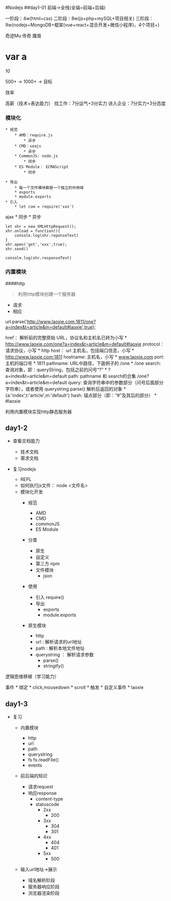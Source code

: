 #Nodejs
##day1-01
前端->全栈(全端=前端+后端)

一阶段：4w(html+css)
二阶段：8w(js+php+mySQL+项目相关)
三阶段：9w(nodejs+MongoDB+框架(vue+react+混合开发+微信小程序)，4个项目+)


奇迹Mu
传奇
魔兽

var a 
= 
10

500+ -> 1000+ -> 目标

效率

高薪（技术+表达能力）
找工作：7分运气+3分实力
进入企业：7分实力+3分态度


### 模块化
    * 规范
        * AMD：require.js
            * 异步
        * CMD：seajs
            * 异步
        * CommonJS: node.js
            * 同步
        * ES Module： ECMAScript
            * 同步

    * 导出
        * 每一个文件模块都是一个独立的作用域
        * exports
        * module.exports
    * 引入
        * let com = require('xxx')


ajax
    * 同步
    * 异步

    let xhr = new XMLHttpRequest();
    xhr.onload = function(){
        console.log(xhr.reponseText)
    }
    xhr.open('get','xxx',true);
    xhr.send()

    console.log(xhr.responseText)


### 内置模块
####http
> 利用http模块创建一个服务器

* 请求
* 相应

url.parse('http://www.laoxie.com:1811/one?a=index&t=article&m=default#laoxie',true);


href： 解析前的完整原始 URL，协议名和主机名已转为小写
    * http://www.laoxie.com/one?a=index&t=article&m=default#laoxie
protocol： 请求协议，小写
    * http
host： url 主机名，包括端口信息，小写
    * http://www.laoxie.com:1811
hostname: 主机名，小写
    * www.laoxie.com
port: 主机的端口号
    * 1811
pathname: URL中路径，下面例子的 /one
    * /one
search: 查询对象，即：queryString，包括之前的问号“?”
    * ?a=index&t=article&m=default
path: pathname 和 search的合集
    /one?a=index&t=article&m=default
query: 查询字符串中的参数部分（问号后面部分字符串），或者使用 querystring.parse() 解析后返回的对象
    * {a:'index',t:'article',m:'default'}
hash: 锚点部分（即：“#”及其后的部分）
    * #laoxie


利用内置模块实现http静态服务器


## day1-2
* 查看文档能力
    * 技术文档
    * 需求文档

* 复习nodejs
    * REPL
    * 如何执行js文件： node <文件名>
    * 模块化开发
        * 规范
            * AMD
            * CMD
            * commonJS
            * ES Module
        * 分类
            * 原生
            * 自定义
            * 第三方 npm
            * 文件模块
                * json

        * 使用
            * 引入 require()
            * 导出
                * exports
                * module.exports
        * 原生模块
            * http
            * url   :  解析请求的url地址
            * path  :  解析本地文件地址
            * querystring ： 解析请求参数
                * parse()
                * stringify()

逻辑思维移植（学习能力）

事件
    * 绑定
        * click,mousedown
        * scroll
    * 触发
    * 自定义事件
        * laoxie

## day1-3
* 复习
    * 内置模块
        * http
        * url
        * path
        * querystring
        * fs
            fs.readFile()
        * events
    * 前后端的知识
        * 请求request
        * 响应response
            * content-type
            * statuscode
                * 2xx
                    * 200
                * 3xx
                    * 304
                    * 301
                * 4xx
                    * 404
                    * 401
                * 5xx
                    * 500

    * 输入url地址->展示
        * 域名解析阶段
        * 服务器响应阶段
        * 浏览器渲染阶段